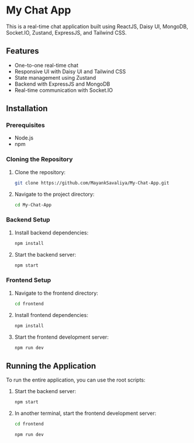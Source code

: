 # My Chat App

This is a real-time chat application built using ReactJS, Daisy UI, MongoDB, Socket.IO, Zustand, ExpressJS, and Tailwind CSS.

## Features

- One-to-one real-time chat
- Responsive UI with Daisy UI and Tailwind CSS
- State management using Zustand
- Backend with ExpressJS and MongoDB
- Real-time communication with Socket.IO

## Installation

### Prerequisites

- Node.js
- npm

### Cloning the Repository

1. Clone the repository:

    ```bash
    git clone https://github.com/MayankSavaliya/My-Chat-App.git
    ```

2. Navigate to the project directory:

    ```bash
    cd My-Chat-App
    ```
   
### Backend Setup

1. Install backend dependencies:

    ```bash
    npm install
    ```

3. Start the backend server:

    ```bash
    npm start
    ```

### Frontend Setup

1. Navigate to the frontend directory:

    ```bash
    cd frontend
    ```

2. Install frontend dependencies:

    ```bash
    npm install
    ```

3. Start the frontend development server:

    ```bash
    npm run dev
    ```

## Running the Application

To run the entire application, you can use the root scripts:

1. Start the backend server:

    ```bash
    npm start
    ```

2. In another terminal, start the frontend development server:
   
     ```bash
    cd frontend
    ```
     
    ```bash
    npm run dev
    ```

